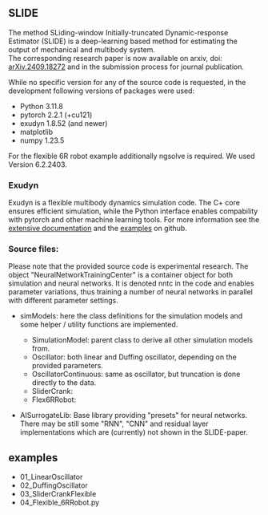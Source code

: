 ## SLIDE

The method SLiding-window Initially-truncated Dynamic-response Estimator (SLIDE) is a deep-learning based method for estimating the output of mechanical and multibody system.   
The corresponding research paper is now available on arxiv, doi: [arXiv.2409.18272](https://doi.org/10.48550/arXiv.2409.18272) and in the submission process for journal publication. 

While no specific version for any of the source code is requested, in the development following versions of packages were used: 
* Python 3.11.8
* pytorch 2.2.1 (+cu121)
* exudyn 1.8.52 (and newer)
* matplotlib 
* numpy 1.23.5

For the flexible 6R robot example additionally ngsolve is required. We used Version 6.2.2403. 

### Exudyn
Exudyn is a flexible multibody dynamics simulation code. The C+ core ensures efficient simulation, while the Python interface enables compability with pytorch and other machine learning tools. 
For more information see the [extensive documentation](https://exudyn.readthedocs.io/en/latest/docs/RST/Exudyn.html) and the [examples](https://github.com/jgerstmayr/EXUDYN/tree/master/main/pythonDev/Examples) on github.


### Source files: 
Please note that the provided source code is experimental research. 
The object "NeuralNetworkTrainingCenter" is a container object for both simulation and neural networks. It is denoted nntc in the code and enables parameter variations, thus training a number of neural networks in parallel with different parameter settings. 

* simModels: here the class definitions for the simulation models and some helper / utility functions are implemented.
    * SimulationModel: parent class to derive all other simulation models from. 
    * Oscillator: both linear and Duffing oscillator, depending on the provided parameters. 
    * OscillatorContinuous: same as oscillator, but truncation is done directly to the data. 
    * SliderCrank: 
    * Flex6RRobot: 


* AISurrogateLib: Base library providing "presets" for neural networks. There may be still some "RNN", "CNN" and residual layer implementations which are (currently) not shown in the SLIDE-paper.


## examples
* 01_LinearOscillator
* 02_DuffingOscillator
* 03_SliderCrankFlexible
* 04_Flexible_6RRobot.py

